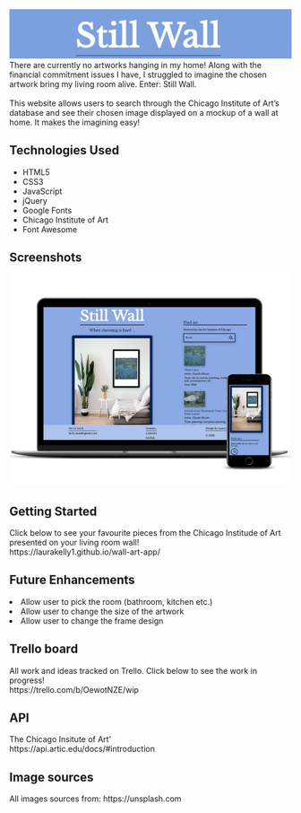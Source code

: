 <img src="https://github.com/laurakelly1/wall-art-app/blob/main/images/websiteHeading.png" />
There are currently no artworks hanging in my home! Along with the financial commitment issues I have, I struggled to imagine the chosen artwork bring my living room alive. Enter: Still Wall.
<br>
<br>
This website allows users to search through the Chicago Institute of Art’s database and see their chosen image displayed on a mockup of a wall at home. It makes the imagining easy!

<h2>Technologies Used</h2>
<ul>
<li>HTML5</li>
<li>CSS3</li>
<li>JavaScript</li>
<li>jQuery</li>
<li>Google Fonts</li>
<li>Chicago Institute of Art</li>
<li>Font Awesome</li>
</ul>

<h2>Screenshots</h2>
<img src="https://github.com/laurakelly1/wall-art-app/blob/main/images/screenshot.jpg"/>

<h2> Getting Started</h2>
Click below to see your favourite pieces from the Chicago Institude of Art presented on your living room wall!
<br>
https://laurakelly1.github.io/wall-art-app/

<h2>Future Enhancements</h2>
<li>Allow user to pick the room (bathroom, kitchen etc.) </li>
<li>Allow user to change the size of the artwork </li>
<li>Allow user to change the frame design</li>
</ul>

<h2>Trello board </h2>
All work and ideas tracked on Trello. 
Click below to see the work in progress!
<br>
https://trello.com/b/OewotNZE/wip 


<h2>API</h2>
The Chicago Insitute of Art'
<br>
https://api.artic.edu/docs/#introduction 


<h2>Image sources</h2>
All images sources from: https://unsplash.com